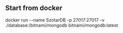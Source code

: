 ## Start from docker
docker run --name SzotarDB -p 27017:27017 -v ./database:/bitnami/mongodb bitnami/mongodb:latest

